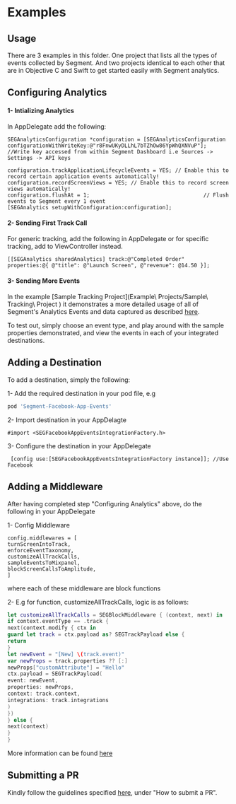 # Examples


## Usage

There are 3 examples in this folder. 
One project that lists all the types of events collected by Segment.
And two projects identical to each other that are in Objective C and Swift to get started easily with Segment analytics.

###

## Configuring Analytics

#### 1- Intializing Analytics

In AppDelegate add the following:

```objc
SEGAnalyticsConfiguration *configuration = [SEGAnalyticsConfiguration configurationWithWriteKey:@"r8FnwUKyDLLhL7bTZhOw86YpWhQXNVuP"]; //Write key accessed from within Segment Dashboard i.e Sources -> Settings -> API keys

configuration.trackApplicationLifecycleEvents = YES; // Enable this to record certain application events automatically!
configuration.recordScreenViews = YES; // Enable this to record screen views automatically!
configuration.flushAt = 1;                                    // Flush events to Segment every 1 event
[SEGAnalytics setupWithConfiguration:configuration]; 
```

#### 2- Sending First Track Call

For generic tracking, add the following in AppDelegate or for specific tracking, add to ViewController instead.

```objc
[[SEGAnalytics sharedAnalytics] track:@"Completed Order"
properties:@{ @"title": @"Launch Screen", @"revenue": @14.50 }];
```

#### 3- Sending More Events

In the example [Sample Tracking Project](Example\ Projects/Sample\ Tracking\ Project ) it demonstrates a more detailed usage of all of Segment's Analytics Events and data captured as described [here](https://segment.com/docs/connections/spec/).

To test out, simply choose an event type, and play around with the sample properties demonstrated, and view the events in each of your integrated destinations. 

## Adding a Destination

To add a destination, simply the following:

1- Add the required destination in your pod file, e.g

```ruby
pod 'Segment-Facebook-App-Events'
```
2- Import destination in your AppDelagte 

```objc
#import <SEGFacebookAppEventsIntegrationFactory.h>
```
3- Configure the destination in your AppDelegate

```objc
 [config use:[SEGFacebookAppEventsIntegrationFactory instance]]; //Use Facebook
```

## Adding a Middleware

After having completed step "Configuring Analytics" above, do the following in your AppDelegate

1- Config Middleware
```objc
config.middlewares = [
turnScreenIntoTrack,
enforceEventTaxonomy,
customizeAllTrackCalls,
sampleEventsToMixpanel,
blockScreenCallsToAmplitude,
]
```
where each of these middleware are block functions

2- E.g for function, customizeAllTrackCalls, logic is as follows:

```swift
let customizeAllTrackCalls = SEGBlockMiddleware { (context, next) in
if context.eventType == .track {
next(context.modify { ctx in
guard let track = ctx.payload as? SEGTrackPayload else {
return
}
let newEvent = "[New] \(track.event)"
var newProps = track.properties ?? [:]
newProps["customAttribute"] = "Hello"
ctx.payload = SEGTrackPayload(
event: newEvent,
properties: newProps,
context: track.context,
integrations: track.integrations
)
})
} else {
next(context)
}
}
```
More information can be found [here](https://segment.com/docs/connections/sources/catalog/libraries/mobile/ios/#examples) 

## Submitting a PR

Kindly follow the guidelines specified [here](../README.md), under "How to submit a PR".
